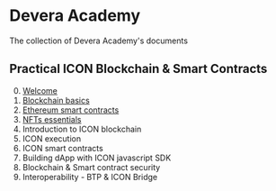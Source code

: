 # Devera Academy
The collection of Devera Academy's documents

## Practical ICON Blockchain & Smart Contracts

0. [Welcome](https://docs.google.com/presentation/d/1wNIA3e1-EozEGo74EFN7x2vMjsNNVmBLDIr3XDghajE)
1. [Blockchain basics](https://docs.google.com/presentation/d/1QDU2wic8TpyoK9pkJlHheZosWyy-Et-AaHQ511NIMDg)
2. [Ethereum smart contracts](https://docs.google.com/presentation/d/1c_ghAk4ESWRn1DFvuPtvujYgABO8fjBalkdA5hDgYQY)
3. [NFTs essentials](https://docs.google.com/presentation/d/1UY1SAm6G5Bco3kP5mac8swq1P245NvPMqZKzIGvakds)
4. Introduction to ICON blockchain
5. ICON execution
6. ICON smart contracts
7. Building dApp with ICON javascript SDK
8. Blockchain & Smart contract security
9. Interoperability -  BTP & ICON Bridge